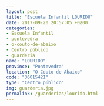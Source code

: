 ```yaml
---
layout: post
title: "Escuela Infantil LOURIDO"
date: 2017-09-20 20:57:05 +0200
categories:
- Escuela Infantil
- pontevedra
- o-couto-de-abaixo
- Centro público
- guarderia
name: "LOURIDO"
province: "Pontevedra"
location: "O Couto de Abaixo"
code: "36015421"
type: "Centro público"
img: guarderia.jpg
permalink: /guarderias/lourido.html
---
```

